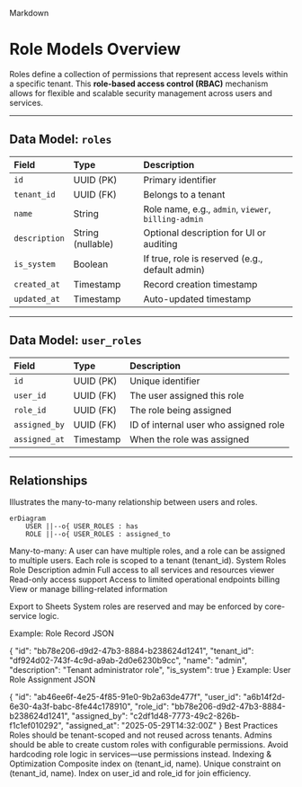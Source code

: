Markdown

# Role Models Overview

Roles define a collection of permissions that represent access levels within a specific tenant. This **role-based access control (RBAC)** mechanism allows for flexible and scalable security management across users and services.

---

## Data Model: `roles`

| Field          | Type                     | Description                              |
| :------------- | :----------------------- | :--------------------------------------- |
| `id`           | UUID (PK)                | Primary identifier                       |
| `tenant_id`    | UUID (FK)                | Belongs to a tenant                      |
| `name`         | String                   | Role name, e.g., `admin`, `viewer`, `billing-admin` |
| `description`  | String (nullable)        | Optional description for UI or auditing  |
| `is_system`    | Boolean                  | If true, role is reserved (e.g., default admin) |
| `created_at`   | Timestamp                | Record creation timestamp                |
| `updated_at`   | Timestamp                | Auto-updated timestamp                   |

---

## Data Model: `user_roles`

| Field         | Type                     | Description                           |
| :------------ | :----------------------- | :------------------------------------ |
| `id`          | UUID (PK)                | Unique identifier                     |
| `user_id`     | UUID (FK)                | The user assigned this role           |
| `role_id`     | UUID (FK)                | The role being assigned               |
| `assigned_by` | UUID (FK)                | ID of internal user who assigned role |
| `assigned_at` | Timestamp                | When the role was assigned            |

---

## Relationships

Illustrates the many-to-many relationship between users and roles.

```mermaid
erDiagram
    USER ||--o{ USER_ROLES : has
    ROLE ||--o{ USER_ROLES : assigned_to
```    
Many-to-many: A user can have multiple roles, and a role can be assigned to multiple users.
Each role is scoped to a tenant (tenant_id).
System Roles
Role	Description
admin	Full access to all services and resources
viewer	Read-only access
support	Access to limited operational endpoints
billing	View or manage billing-related information

Export to Sheets
System roles are reserved and may be enforced by core-service logic.

Example: Role Record
JSON

{
  "id": "bb78e206-d9d2-47b3-8884-b238624d1241",
  "tenant_id": "df924d02-743f-4c9d-a9ab-2d0e6230b9cc",
  "name": "admin",
  "description": "Tenant administrator role",
  "is_system": true
}
Example: User Role Assignment
JSON

{
  "id": "ab46ee6f-4e25-4f85-91e0-9b2a63de477f",
  "user_id": "a6b14f2d-6e30-4a3f-babc-8fe44c178910",
  "role_id": "bb78e206-d9d2-47b3-8884-b238624d1241",
  "assigned_by": "c2df1d48-7773-49c2-826b-f1c1ef010292",
  "assigned_at": "2025-05-29T14:32:00Z"
}
Best Practices
Roles should be tenant-scoped and not reused across tenants.
Admins should be able to create custom roles with configurable permissions.
Avoid hardcoding role logic in services—use permissions instead.
Indexing & Optimization
Composite index on (tenant_id, name).
Unique constraint on (tenant_id, name).
Index on user_id and role_id for join efficiency.
